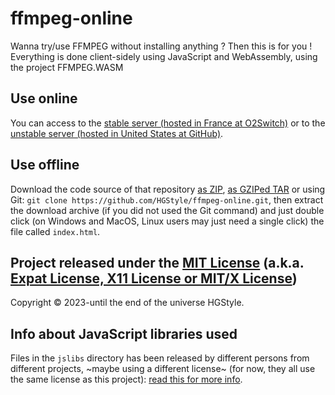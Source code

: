 # ffmpeg-online
Wanna try/use FFMPEG without installing anything ? Then this is for you ! Everything is done client-sidely using JavaScript and WebAssembly, using the project FFMPEG.WASM

## Use online

You can access to the [stable server (hosted in France at O2Switch)](https://ffmpeg-online.hgstyle.fr/) or to the [unstable server (hosted in United States at GitHub)](https://hgstyle.github.io/ffmpeg-online/).

## Use offline

Download the code source of that repository [as ZIP](https://github.com/HGStyle/ffmpeg-online/archive/refs/heads/main.zip), [as GZIPed TAR](https://github.com/HGStyle/ffmpeg-online/archive/refs/heads/main.tar.gz) or using Git: `git clone https://github.com/HGStyle/ffmpeg-online.git`, then extract the download archive (if you did not used the Git command) and just double click (on Windows and MacOS, Linux users may just need a single click) the file called `index.html`.

## Project released under the [MIT License](https://hgstyle.mit-license.org/2023) (a.k.a. [Expat License, X11 License or MIT/X License](https://en.wikipedia.org/wiki/MIT_License#Ambiguity_and_variants))

Copyright © 2023-until the end of the universe HGStyle.

## Info about JavaScript libraries used

Files in the `jslibs` directory has been released by different persons from different projects, ~maybe using a different license~ (for now, they all use the same license as this project): [read this for more info](https://github.com/HGStyle/ffmpeg-online/blob/main/jslibs/README.MD).
